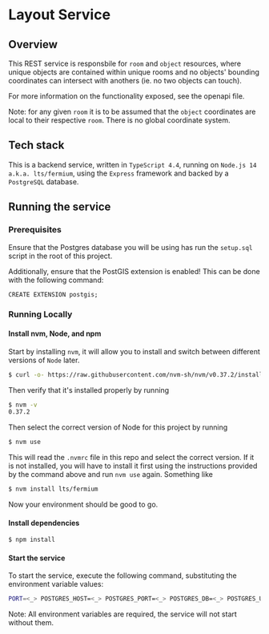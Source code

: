 # Layout Service

## Overview

This REST service is responsbile for `room` and `object` resources, where unique objects are contained within unique rooms and no objects' bounding coordinates can intersect with anothers (ie. no two objects can touch).

For more information on the functionality exposed, see the openapi file.

Note: for any given `room` it is to be assumed that the `object` coordinates are local to their respective `room`. There is no global coordinate system.

## Tech stack

This is a backend service, written in `TypeScript 4.4`, running on `Node.js 14 a.k.a. lts/fermium`, using the `Express` framework and backed by a `PostgreSQL` database.

## Running the service

### Prerequisites

Ensure that the Postgres database you will be using has run the `setup.sql` script in the root of this project.

Additionally, ensure that the PostGIS extension is enabled! This can be done with the following command:
```
CREATE EXTENSION postgis;
```

### Running Locally

#### Install nvm, Node, and npm

Start by installing `nvm`, it will allow you to install and switch between different versions of `Node` later.

```sh
$ curl -o- https://raw.githubusercontent.com/nvm-sh/nvm/v0.37.2/install.sh | bash
```

Then verify that it's installed properly by running

```sh
$ nvm -v
0.37.2
```

Then select the correct version of Node for this project by running

```sh
$ nvm use
```

This will read the `.nvmrc` file in this repo and select the correct version. If it is not installed, you will have to install it first using
the instructions provided by the command above and run `nvm use` again. Something like

```sh
$ nvm install lts/fermium
```

Now your environment should be good to go.

#### Install dependencies

```sh
$ npm install
```

#### Start the service

To start the service, execute the following command, substituting the environment variable values:
```sh
PORT=<_> POSTGRES_HOST=<_> POSTGRES_PORT=<_> POSTGRES_DB=<_> POSTGRES_USER=<_> POSTGRES_PASSWORD=<_> npm run start:dev
```

Note: All environment variables are required, the service will not start without them.